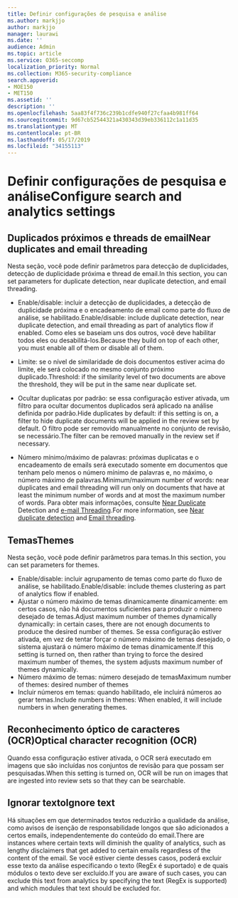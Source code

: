 ```yaml
---
title: Definir configurações de pesquisa e análise
ms.author: markjjo
author: markjjo
manager: laurawi
ms.date: ''
audience: Admin
ms.topic: article
ms.service: O365-seccomp
localization_priority: Normal
ms.collection: M365-security-compliance
search.appverid:
- MOE150
- MET150
ms.assetid: ''
description: ''
ms.openlocfilehash: 5aa83f4f736c239b1cdfe940f27cfaa4b981ff64
ms.sourcegitcommit: 9d67cb52544321a430343d39eb336112c1a11d35
ms.translationtype: MT
ms.contentlocale: pt-BR
ms.lasthandoff: 05/17/2019
ms.locfileid: "34155113"
---
```

# <a name="configure-search-and-analytics-settings"></a><span data-ttu-id="956d0-102">Definir configurações de pesquisa e análise</span><span class="sxs-lookup"><span data-stu-id="956d0-102">Configure search and analytics settings</span></span>


## <a name="near-duplicates-and-email-threading"></a><span data-ttu-id="956d0-103">Duplicados próximos e threads de email</span><span class="sxs-lookup"><span data-stu-id="956d0-103">Near duplicates and email threading</span></span>

<span data-ttu-id="956d0-104">Nesta seção, você pode definir parâmetros para detecção de duplicidades, detecção de duplicidade próxima e thread de email.</span><span class="sxs-lookup"><span data-stu-id="956d0-104">In this section, you can set parameters for duplicate detection, near duplicate detection, and email threading.</span></span>

- <span data-ttu-id="956d0-105">Enable/disable: incluir a detecção de duplicidades, a detecção de duplicidade próxima e o encadeamento de email como parte do fluxo de análise, se habilitado.</span><span class="sxs-lookup"><span data-stu-id="956d0-105">Enable/disable: include duplicate detection, near duplicate detection, and email threading as part of analytics flow if enabled.</span></span> <span data-ttu-id="956d0-106">Como eles se baseiam uns dos outros, você deve habilitar todos eles ou desabilitá-los.</span><span class="sxs-lookup"><span data-stu-id="956d0-106">Because they build on top of each other, you must enable all of them or disable all of them.</span></span>

- <span data-ttu-id="956d0-107">Limite: se o nível de similaridade de dois documentos estiver acima do limite, ele será colocado no mesmo conjunto próximo duplicado.</span><span class="sxs-lookup"><span data-stu-id="956d0-107">Threshold: if the similarity level of two documents are above the threshold, they will be put in the same near duplicate set.</span></span>

- <span data-ttu-id="956d0-108">Ocultar duplicatas por padrão: se essa configuração estiver ativada, um filtro para ocultar documentos duplicados será aplicado na análise definida por padrão.</span><span class="sxs-lookup"><span data-stu-id="956d0-108">Hide duplicates by default: if this setting is on, a filter to hide duplicate documents will be applied in the review set by default.</span></span> <span data-ttu-id="956d0-109">O filtro pode ser removido manualmente no conjunto de revisão, se necessário.</span><span class="sxs-lookup"><span data-stu-id="956d0-109">The filter can be removed manually in the review set if necessary.</span></span>

- <span data-ttu-id="956d0-110">Número mínimo/máximo de palavras: próximas duplicatas e o encadeamento de emails será executado somente em documentos que tenham pelo menos o número mínimo de palavras e, no máximo, o número máximo de palavras.</span><span class="sxs-lookup"><span data-stu-id="956d0-110">Minimum/maximum number of words: near duplicates and email threading will run only on documents that have at least the minimum number of words and at most the maximum number of words.</span></span>
<span data-ttu-id="956d0-111">Para obter mais informações, consulte [Near Duplicate](near-duplicates.md) Detection and [e-mail Threading](email-threading.md).</span><span class="sxs-lookup"><span data-stu-id="956d0-111">For more information, see [Near duplicate detection](near-duplicates.md) and [Email threading](email-threading.md).</span></span>

## <a name="themes"></a><span data-ttu-id="956d0-112">Temas</span><span class="sxs-lookup"><span data-stu-id="956d0-112">Themes</span></span>

<span data-ttu-id="956d0-113">Nesta seção, você pode definir parâmetros para temas.</span><span class="sxs-lookup"><span data-stu-id="956d0-113">In this section, you can set parameters for themes.</span></span>

- <span data-ttu-id="956d0-114">Enable/disable: incluir agrupamento de temas como parte do fluxo de análise, se habilitado.</span><span class="sxs-lookup"><span data-stu-id="956d0-114">Enable/disable: include themes clustering as part of analytics flow if enabled.</span></span>
- <span data-ttu-id="956d0-115">Ajustar o número máximo de temas dinamicamente dinamicamente: em certos casos, não há documentos suficientes para produzir o número desejado de temas.</span><span class="sxs-lookup"><span data-stu-id="956d0-115">Adjust maximum number of themes dynamically dynamically: in certain cases, there are not enough documents to produce the desired number of themes.</span></span> <span data-ttu-id="956d0-116">Se essa configuração estiver ativada, em vez de tentar forçar o número máximo de temas desejado, o sistema ajustará o número máximo de temas dinamicamente.</span><span class="sxs-lookup"><span data-stu-id="956d0-116">If this setting is turned on, then rather than trying to force the desired maximum number of themes, the system adjusts maximum number of themes dynamically.</span></span>
- <span data-ttu-id="956d0-117">Número máximo de temas: número desejado de temas</span><span class="sxs-lookup"><span data-stu-id="956d0-117">Maximum number of themes: desired number of themes</span></span>
- <span data-ttu-id="956d0-118">Incluir números em temas: quando habilitado, ele incluirá números ao gerar temas.</span><span class="sxs-lookup"><span data-stu-id="956d0-118">Include numbers in themes: When enabled, it will include numbers in when generating themes.</span></span>  

## <a name="optical-character-recognition-ocr"></a><span data-ttu-id="956d0-119">Reconhecimento óptico de caracteres (OCR)</span><span class="sxs-lookup"><span data-stu-id="956d0-119">Optical character recognition (OCR)</span></span>

<span data-ttu-id="956d0-120">Quando essa configuração estiver ativada, o OCR será executado em imagens que são incluídas nos conjuntos de revisão para que possam ser pesquisadas.</span><span class="sxs-lookup"><span data-stu-id="956d0-120">When this setting is turned on, OCR will be run on images that are ingested into review sets so that they can be searchable.</span></span>

## <a name="ignore-text"></a><span data-ttu-id="956d0-121">Ignorar texto</span><span class="sxs-lookup"><span data-stu-id="956d0-121">Ignore text</span></span>

<span data-ttu-id="956d0-122">Há situações em que determinados textos reduzirão a qualidade da análise, como avisos de isenção de responsabilidade longos que são adicionados a certos emails, independentemente do conteúdo do email.</span><span class="sxs-lookup"><span data-stu-id="956d0-122">There are instances where certain texts will diminish the quality of analytics, such as lengthy disclaimers that get added to certain emails regardless of the content of the email.</span></span> <span data-ttu-id="956d0-123">Se você estiver ciente desses casos, poderá excluir esse texto da análise especificando o texto (RegEx é suportado) e de quais módulos o texto deve ser excluído.</span><span class="sxs-lookup"><span data-stu-id="956d0-123">If you are aware of such cases, you can exclude this text from analytics by specifying the text (RegEx is supported) and which modules that text should be excluded for.</span></span>